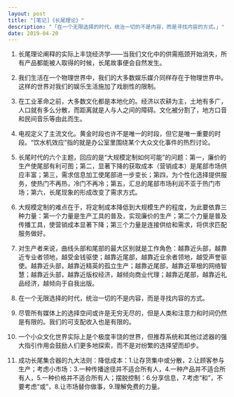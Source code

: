 ```yaml
---
layout: post
title: "[笔记]《长尾理论》"
description: "「在一个无限选择的时代，统治一切的不是内容，而是寻找内容的方式。」"
date: 2019-04-20
---
```

1. 长尾理论阐释的实际上丰饶经济学——当我们文化中的供需瓶颈开始消失，所有产品都能被人取得的时候，长尾故事便会自然发生。
2. 我们生活在一个物理世界中，我们的大多数娱乐媒介同样存在于物理世界中。这样的世界对我们的娱乐生活施加了戏剧性的限制。
3. 在工业革命之前，大多数文化都是本地化的。经济以农耕为主，土地有多广，人口就有多么分散，而距离就是人与人之间的障碍。文化被分割了，地方口音和民间音乐等由此而生。
4. 电视定义了主流文化。黄金时段也许不是唯一的时段，但它是唯一重要的时段。“饮水机效应”指的就是办公室里围绕某个大众文化事件的热烈讨论。
5. 长尾时代的六个主题，回应的是“大规模定制如何可能”的问题：第一，廉价的生产使尾部有利可图；第二，显著下降的获取成本（营销成本）是尾部市场供应丰富；第三，需求信息加工使尾部进一步变长；第四，为个性化选择提供服务，使热门不再热，冷门不再冷；第五，汇总的尾部市场利润不亚于热门市场；第六，长尾现象的形成改变了需求方式。
5. 大规模定制的难点在于，将定制成本降低到大规模生产的程度，为此要依靠三种力量：第一个力量是生产工具的普及，实现廉价的生产；第二个力量是普及传播工具，使营销成本显著下降；第三个力量是连接供给和需求，将供求匹配服务做好。
6. 对生产者来说，曲线头部和尾部的最大区别就是工作角色：越靠近头部，越靠近专业者领地，越受金钱驱使；越靠近尾部，越靠近业余者领地，越受声誉驱使。越靠近头部，越靠近精英的孤立生产；越靠近尾部，越靠近草根的网络智慧；越靠近头部，越靠近版权经济，越倾向商业代理；越靠近尾部，越靠近礼品经济，越倾向于自我出版。
7. 在一个无限选择的时代，统治一切的不是内容，而是寻找内容的方式。
8. 尽管所有媒体上的选择空间或许是无穷无尽的，但是人类和注意力和时间仍然是有限的。我们的可支配收入也是有限的。

9. 一个小众文化世界实际上是个极度丰饶的世界，但推荐系统和其他过滤器的强大指引作用会鼓励人们更多地探索，而不是对纷繁的选择望而却步。

10. 成功长尾集合器的九大法则：降低成本：1.让存货集中或分散，2.让顾客参与生产；考虑小市场：3.一种传播途径并不适合所有人，4.一种产品并不适合所有人，5.一种价格并不适合所有人；摆脱控制：6.分享信息，7.考虑“和”，不要考虑“或”，8.让市场替你做事，9.理解免费的力量。